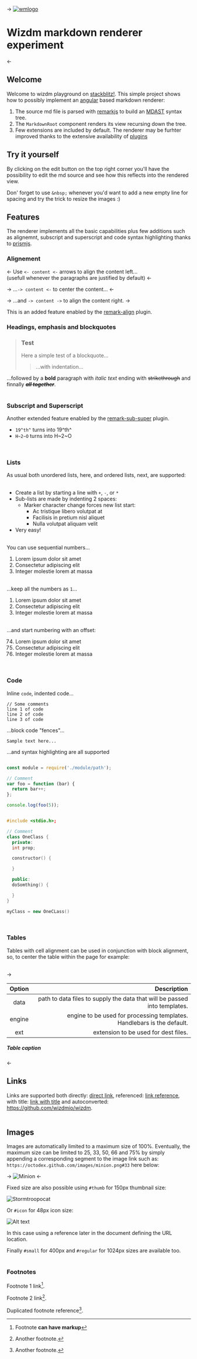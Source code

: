 ->
[![wmlogo](https://raw.githubusercontent.com/wizdmio/wizdm/master/apps/wizdm/src/assets/img/wmlogo.png#thumb "wizdm")](https://wizdm.io)
# **Wizdm markdown renderer experiment**
<-

## **Welcome**
Welcome to wizdm playground on [stackblitz!](https://stackblitz.com/). This simple project shows how to possibly implement an [angular](https://angular.io/) based markdown renderer:  

1. The source md file is parsed with [remarkjs](https://github.com/remarkjs/remark) to build an [MDAST](https://github.com/syntax-tree/mdast) syntax tree.
2. The `MarkdownRoot` component renders its view recursing down the tree.
3. Few extensions are included by default. The renderer may be furhter improved thanks to the extensive availability of [plugins](https://github.com/remarkjs/remark/blob/master/doc/plugins.md)

## **Try it yourself**
By clicking on the edit button on the top right corner you'll have the possibility to edit the md source and see how this reflects into the rendered view.

Don' forget to use `&nbsp;` whenever you'd want to add a new empty line for spacing and try the trick to resize the images :)

## **Features**
The renderer implements all the basic capabilities plus few additions such as alignemnt, subscript and superscript and code syntax highlighting thanks to [prismjs](https://github.com/PrismJS/prism).

### **Alignement**
<-
Use `<- content <-` arrows to align the content left...  
(usefull whenever the paragraphs are justified by default)
<-

->
...`-> content <-` to center the content...
<-

->
...and `-> content ->` to align the content right. 
->

This is an added feature enabled by the [remark-align](https://github.com/zestedesavoir/zmarkdown/tree/master/packages/remark-align) plugin.

### **Headings, emphasis and blockquotes**
> ### **Test**
> Here a simple test of a blockquote...
>> ...with indentation... 

...followed by a **bold** paragraph with *italic text* ending with ~~strikethrough~~ and finnally **_~~all together~~_**.  
&nbsp;  

### **Subscript and Superscript**
Another extended feature enabled by the [remark-sub-super](https://github.com/zestedesavoir/zmarkdown/tree/master/packages/remark-sub-super) plugin.

- `19^th^` turns into 19^th^
- `H~2~O` turns into H~2~O

&nbsp;  

### **Lists**
As usual both unordered lists, here, and ordered lists, next, are supported:  
&nbsp;  
+ Create a list by starting a line with `+`, `-`, or `*`
+ Sub-lists are made by indenting 2 spaces:
  - Marker character change forces new list start:
    * Ac tristique libero volutpat at
    + Facilisis in pretium nisl aliquet
    - Nulla volutpat aliquam velit
+ Very easy!  

&nbsp;  
You can use sequential numbers...  

1. Lorem ipsum dolor sit amet
2. Consectetur adipiscing elit
3. Integer molestie lorem at massa

&nbsp;  
...keep all the numbers as `1`...  

1. Lorem ipsum dolor sit amet
1. Consectetur adipiscing elit
1. Integer molestie lorem at massa  

&nbsp;  
...and start numbering with an offset:  

74. Lorem ipsum dolor sit amet
1. Consectetur adipiscing elit
1. Integer molestie lorem at massa  

&nbsp;  

### **Code**

Inline `code`, indented code...

    // Some comments
    line 1 of code
    line 2 of code
    line 3 of code


...block code "fences"...

```
Sample text here...
```

...and syntax highlighting are all supported

``` javascript

const module = require('./module/path');

// Comment
var foo = function (bar) {
  return bar++;
};

console.log(foo(5));
```

``` cpp

#include <stdio.h>;

// Comment
class OneClass {
  private: 
  int prop;

  constructor() {

  }

  public:
  doSomthing() {

  } 
}

myClass = new OneCLass()

```

&nbsp;  

### **Tables**
Tables with cell alignment can be used in conjunction with block alignment, so, to center the table within the page for example:  
&nbsp;

->

| Option | Description |
| :-----:| -----------:|
| data   | path to data files to supply the data that will be passed into templates. |
| engine | engine to be used for processing templates. Handlebars is the default. |
| ext    | extension to be used for dest files. |

##### Table caption

<-

## **Links**
Links are supported both directly: [direct link](https://wizdm.io), referenced: [link reference][id], with title: [link with title](https://github.com/wizdmio/wizdm "title text!") and autoconverted: https://github.com/wizdmio/wizdm.  
&nbsp;  

## **Images**
Images are automatically limited to a maximum size of 100%. Eventually, the maximum size can be limited to 25, 33, 50, 66 and 75% by simply appending a corresponding segment to the image link such as: `https://octodex.github.com/images/minion.png#33` here below:

->
![Minion](https://octodex.github.com/images/minion.png#33)
<-

Fixed size are also possible using `#thumb` for 150px thumbnail size:

![Stormtroopocat](https://octodex.github.com/images/stormtroopocat.jpg#thumb "The Stormtroopocat")

Or `#icon` for 48px icon size:

![Alt text][id]

In this case using a reference later in the document defining the URL location.

[id]: https://octodex.github.com/images/dojocat.jpg#icon "The Dojocat"

Finally `#small` for 400px and `#regular` for 1024px sizes are available too.  
&nbsp;  

### **Footnotes**

Footnote 1 link[^first].

Footnote 2 link[^second].

Duplicated footnote reference[^second].

[^first]: Footnote **can have markup**
[^second]: Another footnote.

